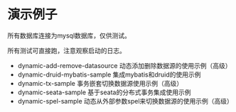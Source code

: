 # 演示例子

所有数据库连接为mysql数据库，仅供测试。

所有测试可直接跑，注意观察启动的日志。

- dynamic-add-remove-datasource 动态添加删除数据源的使用示例（高级）
- dynamic-druid-mybatis-sample 集成mybatis和druid的使用示例
- dynamic-tx-sample 事务嵌套切换数据源使用示例（高级）
- dynamic-seata-sample 基于seata的分布式事务集成使用示例
- dynamic-spel-sample 动态从外部参数spel来切换数据源的使用示例（高级）